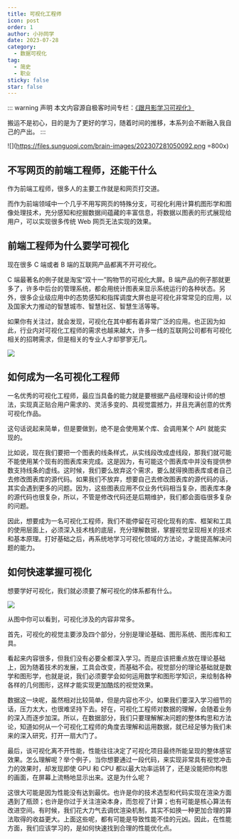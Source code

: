 ```yaml
---
title: 可视化工程师
icon: post
order: 1
author: 小孙同学
date: 2023-07-28
category:
  - 数据可视化
tag:
  - 简史
  - 职业
sticky: false
star: false
---
```


::: warning 声明
本文内容源自极客时间专栏：[《跟月影学习可视化》](https://time.geekbang.org/column/intro/100053801)

搬运不是初心，目的是为了更好的学习，随着时间的推移，本系列会不断融入我自己的产出。
:::

![](https://files.sunguoqi.com/brain-images/202307281050092.png =800x)

## 不写网页的前端工程师，还能干什么

作为前端工程师，很多人的主要工作就是和网页打交道。

而作为前端领域中一个几乎不用写网页的特殊分支，可视化利用计算机图形学和图像处理技术，充分感知和挖掘数据间蕴藏的丰富信息，将数据以图表的形式展现给用户，可以实现很多传统 Web 网页无法实现的效果。

## 前端工程师为什么要学可视化

现在很多 C 端或者 B 端的互联网产品都离不开可视化。

C 端最著名的例子就是淘宝“双十一”购物节的可视化大屏。B 端产品的例子那就更多了，许多中后台的管理系统，都会用统计图表来显示系统运行的各种状态。另外，很多企业级应用中的态势感知和指挥调度大屏也是可视化非常常见的应用，以及国家大力推动的智慧城市、智慧社区、智慧生活等等。

如果你有关注过，就会发现，可视化在其中都有着非常广泛的应用。也正因为如此，行业内对可视化工程师的需求也越来越大，许多一线的互联网公司都有可视化相关的招聘需求，但是相关的专业人才却寥寥无几。

![](https://files.sunguoqi.com/brain-images/202307271506895.png)

## 如何成为一名可视化工程师

一名优秀的可视化工程师，最应当具备的能力就是要根据产品经理和设计师的想法，实现真正贴合用户需求的、灵活多变的、具视觉震撼力，并且充满创意的优秀可视化作品。

这句话说起来简单，但是要做到，绝不是会使用某个库、会调用某个 API 就能实现的。

比如说，现在我们要把一个图表的线条样式，从实线段改成虚线段，那我们就可能不能使用某个现有的图表库来完成。这是因为，有可能这个图表库中并没有提供参数支持线条的虚线。这时候，我们要么放弃这个需求，要么就得换图表库或者自己去修改图表库的源代码。如果我们不放弃，想要自己去修改图表库的源代码的话，其实会遇到更多的问题。因为，这些图表应用不仅业务代码相当复杂，图表库本身的源代码也很复杂，所以，不管是修改代码还是后期维护，我们都会面临很多复杂的问题。

因此，想要成为一名可视化工程师，我们不能停留在可视化现有的库、框架和工具的使用层面上，必须深入技术栈的底层，充分理解数据，掌握视觉呈现相关的技术和基本原理。打好基础之后，再系统地学习可视化领域的方法论，才能提高解决问题的能力。

## 如何快速掌握可视化

想要学好可视化，我们就必须要了解可视化的体系都有什么。

![](https://files.sunguoqi.com/brain-images/202307271518741.png)

从图中你可以看到，可视化涉及的内容非常多。

首先，可视化的视觉主要涉及四个部分，分别是理论基础、图形系统、图形库和工具。

看起来内容很多，但我们没有必要全都深入学习。而是应该把重点放在理论基础上，因为随着技术的发展，工具会改变，而基础不会。视觉部分的理论基础就是数学和图形学，也就是说，我们必须要学会如何运用数学和图形学知识，来绘制各种各样的几何图形，这样才能实现更加酷炫的视觉效果。

数据这一块呢，虽然相对比较简单，但是内容也不少。如果我们要深入学习细节的话，压力太大，也很难坚持下去。好在，可视化工程师对数据的理解，会随着业务的深入而逐步加深。所以，在数据部分，我们只要理解解决问题的整体构思和方法论，知道如何从一个可视化工程师的角度去理解和运用数据，就已经足够为我们未来的深入研究，打开一扇大门了。

最后，谈可视化离不开性能，性能往往决定了可视化项目最终所能呈现的整体感官效果。怎么理解呢？举个例子，当你想要通过一段代码，来实现非常具有视觉冲击力的效果时，却发现即使 GPU 和 CPU 都以最大功率运转了，还是没能把你构思的画面，在屏幕上流畅地显示出来。这是为什么呢？

这很大可能是因为性能没有达到最优。也许是你的技术选型和代码实现在渲染方面遇到了瓶颈；也许是你过于关注渲染本身，而忽视了计算；也有可能是核心算法有改进空间。有时候，我们花大力气去调优渲染机制，其实不如换一种更加合理的算法取得的收益更大。上面这些呢，都有可能是导致性能不佳的元凶。因此，在性能方面，我们应该学习的，是如何快速找到合理的性能优化点。
